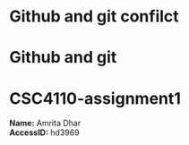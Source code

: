 # Github and git confilct
# Github and git
# CSC4110-assignment1

**Name:** Amrita Dhar  
**AccessID:** hd3969
